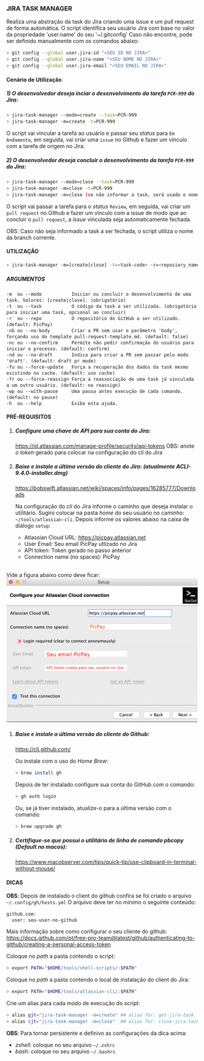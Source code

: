 ### JIRA TASK MANAGER


Realiza uma abstração da task do Jira criando uma issue e um pull request de forma automática.
O script identifica seu usuário Jira com base no valor da propriedade 'user.name' do seu '~/.gitconfig'
Caso não encontre, pode ser definido manualmente com os comandos abaixo:

```bash
> git config --global user.jira-id "<SEU ID NO JIRA>"
> git config --global user.jira-name "<SEU NOME NO JIRA>"
> git config --global user.jira-email "<SEU EMAIL NO JIRA>"
```

#### Cenário de Utilização

##### 1) O desenvolvedor deseja inciar o desenvolvimento da tarefa `PCR-999` do Jira:

```bash
> jira-task-manager --mode=create --task=PCR-999
> jira-task-manager -m=create -t=PCR-999
```

O script vai vincular a tarefa ao usuário e passar seu _status_ para `Em Andamento`,
em seguida, vai criar uma `issue` no Github e fazer um vínculo com a tarefa de origem no Jira.

##### 2) O desenvolvedor deseja concluir o desenvolvimento da tarefa `PCR-999` do Jira:

```bash
> jira-task-manager --mode=close --task=PCR-999
> jira-task-manager -m=close -t=PCR-999
> jira-task-manager -m=close (se não informar a task, será usado o nome da branch)
```

O script vai passar a tarefa para o _status_ `Review`,
em seguida, vai criar um `pull request` no Github e fazer um vínculo com a issue
de modo que ao concluir o `pull request`, a _issue_ vinculada seja automaticamente fechada.

OBS: Caso não seja informado a task a ser fechada, o script utiliza o nome da branch corrente.


#### UTILIZAÇÃO

```bash
> jira-task-manager -m=[create|close] -t=<task-code> -r=<reposiory_name> -nb -nc -nd -fu -fr -wp -h
```

##### ARGUMENTOS

	-m  ou --mode           Iniciar ou concluir o desenvolvimento de uma task. Valores: [create|close]. (obrigatório)
	-t  ou --task           O código da task a ser utilizada. (obrigatório para iniciar uma task, opcional ao concluir)
	-r  ou --repo           O repositório do GitHub a ser utilizado. (default: PicPay)
	-nb ou --no-body        Criar a PR sem usar o parâmetro 'body', forçando uso do template pull-request-template.md. (default: false)
	-nc ou --no-confirm     Permite não pedir confirmação do usuário para iniciar o processo. (default: confirm)
	-nd ou --no-draft       Indica para criar a PR sem passar pelo modo 'draft'. (default: draft pr mode)
	-fu ou --force-update   Força a recuperação dos dados da task mesmo existindo no cache. (default: use cache)
	-fr ou --force-reassign Força a reassociação de uma task já vinculada a um outro usuário. (default: no reassign)
	-wp ou --with-pause     Uma pausa antes execução de cada comando. (default: no pause)
	-h  ou --help           Exibe esta ajuda.


#### PRÉ-REQUISITOS

1. ##### Configure uma chave de API para sua conta do Jira:
	https://id.atlassian.com/manage-profile/security/api-tokens
	OBS: anote o _token_ gerado para colocar na configuração do cli do Jira

1. ##### Baixe e instale a última versão do cliente do Jira: (atualmente ACLI-9.4.0-installer.dmg)

	https://bobswift.atlassian.net/wiki/spaces/info/pages/16285777/Downloads

   Na configuração do _cli_ do Jira informe o caminho que deseja instalar o utilitário.
   Sugiro colocar na pasta _home_ do seu usuário no caminho: `~/tools/atlassian-cli`.
   Depois informe os valores abaixo na caixa de diálogo `setup`:
	  - Atlassian Cloud URL: https://picpay.atlassian.net
	  - User Email: Seu email PicPay utlizado no Jira
	  - API token: Token gerado no passo anterior
	  - Connection name (no spaces): PicPay
	<br/>
  Vide a figura abaixo como deve ficar:
	![Setup](.jira_task_manager-acli-config.png)

1. ##### Baixe e instale a última versão do cliente do Github:
	https://cli.github.com/

	Ou instale com o uso do _Home Brew_:
	```bash
	> brew install gh
	```

	Depois de ter instalado configure sua conta do GitHub com o comando:
	```bash
	> gh auth login
	```

	Ou, se já tiver instalado, atualize-o para a última versão com o comando:
	```bash
	> brew upgrade gh
	```


1. ##### Certifique-se que possui o utilitário de linha de comando _pbcopy_ (Default no macos):
	https://www.macobserver.com/tips/quick-tip/use-clipboard-in-terminal-without-mouse/

#### DICAS

__OBS__:
Depois de instalado o client do github confira se foi criado o arquivo `~/.config/gh/hosts.yml`
O arquivo deve ter no mínimo o seguinte conteúdo:

	github.com:
	  user: seu-user-no-github

Mais informação sobre como configurar o seu cliente do github:
https://docs.github.com/pt/free-pro-team@latest/github/authenticating-to-github/creating-a-personal-access-token

Coloque no _path_ a pasta contendo o script:
```bash
> export PATH="$HOME/tools/shell-scripts/:$PATH"
```

Coloque no _path_ a pasta contendo o local de instalação do client do Jira:
```bash
> export PATH="$HOME/tools/atlassian-cli/:$PATH"
```

Crie um alias para cada modo de execução do script:
```bash
> alias gjt="jira-task-manager -m=create" ## alias for: get-jira-task
> alias cjt="jira-task-manager -m=close"  ## alias for: close-jira-task
```

__OBS__:
Para tornar persistente e definivo as configurações da dica acima:
- _zshell_: coloque no seu arquivo `~/.zshrc`
- _bash_: coloque no seu arquivo `~/.bashrc`
